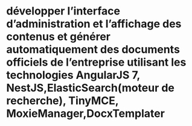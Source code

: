 # développer l’interface d’administration et l’affichage des contenus et générer automatiquement des documents officiels de l’entreprise utilisant les technologies AngularJS 7, NestJS,ElasticSearch(moteur de recherche), TinyMCE, MoxieManager,DocxTemplater

